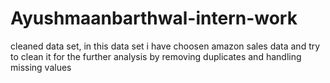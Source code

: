 # Ayushmaanbarthwal-intern-work
cleaned data set, in this data set i have choosen amazon sales data and try to clean it for the further analysis by removing duplicates and handling missing values 
